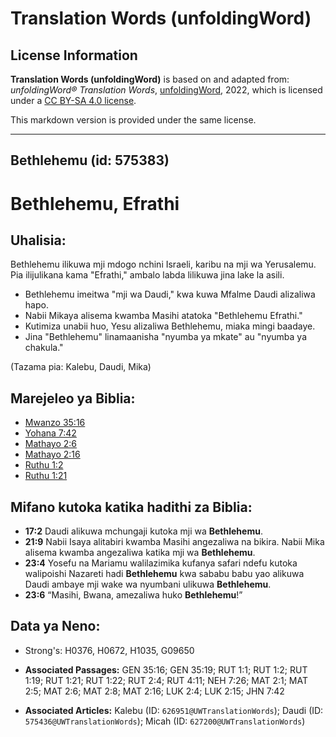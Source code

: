 # Translation Words (unfoldingWord)

## License Information

**Translation Words (unfoldingWord)** is based on and adapted from: _unfoldingWord® Translation Words_, [unfoldingWord](https://unfoldingword.org/utw), 2022, which is licensed under a [CC BY-SA 4.0 license](https://creativecommons.org/licenses/by-sa/4.0/legalcode.en).

This markdown version is provided under the same license.



--------------------------------

## Bethlehemu (id: 575383)

Bethlehemu, Efrathi
===================

Uhalisia:
---------

Bethlehemu ilikuwa mji mdogo nchini Israeli, karibu na mji wa Yerusalemu. Pia ilijulikana kama "Efrathi," ambalo labda lilikuwa jina lake la asili.

* Bethlehemu imeitwa "mji wa Daudi," kwa kuwa Mfalme Daudi alizaliwa hapo.
* Nabii Mikaya alisema kwamba Masihi atatoka "Bethlehemu Efrathi."
* Kutimiza unabii huo, Yesu alizaliwa Bethlehemu, miaka mingi baadaye.
* Jina "Bethlehemu" linamaanisha "nyumba ya mkate" au "nyumba ya chakula."

(Tazama pia: Kalebu, Daudi, Mika)

Marejeleo ya Biblia:
--------------------

* [Mwanzo 35:16](https://ref.ly/Gen35:16)
* [Yohana 7:42](https://ref.ly/John7:42)
* [Mathayo 2:6](https://ref.ly/Matt2:6)
* [Mathayo 2:16](https://ref.ly/Matt2:16)
* [Ruthu 1:2](https://ref.ly/Ruth1:2)
* [Ruthu 1:21](https://ref.ly/Ruth1:21)

Mifano kutoka katika hadithi za Biblia:
---------------------------------------

* **17:2** Daudi alikuwa mchungaji kutoka mji wa **Bethlehemu**.
* **21:9** Nabii Isaya alitabiri kwamba Masihi angezaliwa na bikira. Nabii Mika alisema kwamba angezaliwa katika mji wa **Bethlehemu**.
* **23:4** Yosefu na Mariamu walilazimika kufanya safari ndefu kutoka walipoishi Nazareti hadi **Bethlehemu** kwa sababu babu yao alikuwa Daudi ambaye mji wake wa nyumbani ulikuwa **Bethlehemu**.
* **23:6** “Masihi, Bwana, amezaliwa huko **Bethlehemu**!”

Data ya Neno:
-------------

* Strong's: H0376, H0672, H1035, G09650

* **Associated Passages:** GEN 35:16; GEN 35:19; RUT 1:1; RUT 1:2; RUT 1:19; RUT 1:21; RUT 1:22; RUT 2:4; RUT 4:11; NEH 7:26; MAT 2:1; MAT 2:5; MAT 2:6; MAT 2:8; MAT 2:16; LUK 2:4; LUK 2:15; JHN 7:42
* **Associated Articles:** Kalebu (ID: `626951@UWTranslationWords`); Daudi (ID: `575436@UWTranslationWords`); Micah (ID: `627200@UWTranslationWords`)

